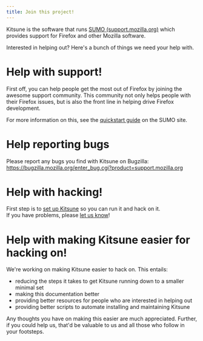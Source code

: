 ```yaml
---
title: Join this project!
---
```


Kitsune is the software that runs [SUMO
(support.mozilla.org)](https://support.mozilla.org/) which provides
support for Firefox and other Mozilla software.

Interested in helping out? Here's a bunch of things we need your help
with.

# Help with support!

First off, you can help people get the most out of Firefox by joining
the awesome support community. This community not only helps people with
their Firefox issues, but is also the front line in helping drive
Firefox development.

For more information on this, see the [quickstart
guide](https://support.mozilla.org/en-US/get-involved) on the SUMO site.

# Help reporting bugs

Please report any bugs you find with Kitsune on Bugzilla:
<https://bugzilla.mozilla.org/enter_bug.cgi?product=support.mozilla.org>

# Help with hacking!

First step is to [set up Kitsune](hacking_howto.md "hacking howto") so you can run it and hack on it.  
If you have problems, please [let us know](contactus.md "contact us")!

# Help with making Kitsune easier for hacking on!

We're working on making Kitsune easier to hack on. This entails:

-   reducing the steps it takes to get Kitsune running down to a smaller
    minimal set
-   making this documentation better
-   providing better resources for people who are interested in helping
    out
-   providing better scripts to automate installing and maintaining
    Kitsune

Any thoughts you have on making this easier are much appreciated.
Further, if you could help us, that\'d be valuable to us and all those
who follow in your footsteps.
